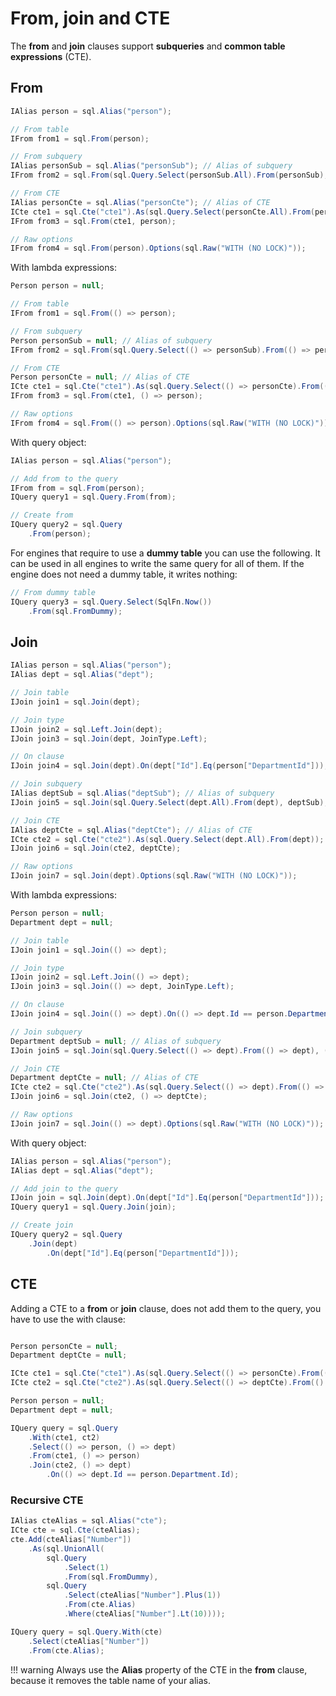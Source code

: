 # From, join and CTE
The **from** and **join** clauses support **subqueries** and **common table expressions** (CTE).

## From
```csharp
IAlias person = sql.Alias("person");

// From table
IFrom from1 = sql.From(person);

// From subquery
IAlias personSub = sql.Alias("personSub"); // Alias of subquery
IFrom from2 = sql.From(sql.Query.Select(personSub.All).From(personSub), person);

// From CTE
IAlias personCte = sql.Alias("personCte"); // Alias of CTE
ICte cte1 = sql.Cte("cte1").As(sql.Query.Select(personCte.All).From(personCte));
IFrom from3 = sql.From(cte1, person);

// Raw options
IFrom from4 = sql.From(person).Options(sql.Raw("WITH (NO LOCK)"));
```

With lambda expressions:
```csharp
Person person = null;

// From table
IFrom from1 = sql.From(() => person);

// From subquery
Person personSub = null; // Alias of subquery
IFrom from2 = sql.From(sql.Query.Select(() => personSub).From(() => personSub), () => person);

// From CTE
Person personCte = null; // Alias of CTE
ICte cte1 = sql.Cte("cte1").As(sql.Query.Select(() => personCte).From(() => personCte));
IFrom from3 = sql.From(cte1, () => person);

// Raw options
IFrom from4 = sql.From(() => person).Options(sql.Raw("WITH (NO LOCK)"));
```

With query object:
```csharp
IAlias person = sql.Alias("person");

// Add from to the query
IFrom from = sql.From(person);
IQuery query1 = sql.Query.From(from);

// Create from
IQuery query2 = sql.Query
    .From(person);
```

For engines that require to use a **dummy table** you can use the following. It can be used in all engines to write the same query for all of them. If the engine does not need a dummy table, it writes nothing:
```csharp
// From dummy table
IQuery query3 = sql.Query.Select(SqlFn.Now())
    .From(sql.FromDummy);
```

## Join
```csharp
IAlias person = sql.Alias("person");
IAlias dept = sql.Alias("dept");

// Join table
IJoin join1 = sql.Join(dept);

// Join type
IJoin join2 = sql.Left.Join(dept);
IJoin join3 = sql.Join(dept, JoinType.Left);

// On clause
IJoin join4 = sql.Join(dept).On(dept["Id"].Eq(person["DepartmentId"]));

// Join subquery
IAlias deptSub = sql.Alias("deptSub"); // Alias of subquery
IJoin join5 = sql.Join(sql.Query.Select(dept.All).From(dept), deptSub);

// Join CTE
IAlias deptCte = sql.Alias("deptCte"); // Alias of CTE
ICte cte2 = sql.Cte("cte2").As(sql.Query.Select(dept.All).From(dept));
IJoin join6 = sql.Join(cte2, deptCte);

// Raw options
IJoin join7 = sql.Join(dept).Options(sql.Raw("WITH (NO LOCK)"));
```

With lambda expressions:
```csharp
Person person = null;
Department dept = null;

// Join table
IJoin join1 = sql.Join(() => dept);

// Join type
IJoin join2 = sql.Left.Join(() => dept);
IJoin join3 = sql.Join(() => dept, JoinType.Left);

// On clause
IJoin join4 = sql.Join(() => dept).On(() => dept.Id == person.Department.Id);

// Join subquery
Department deptSub = null; // Alias of subquery
IJoin join5 = sql.Join(sql.Query.Select(() => dept).From(() => dept), () => deptSub);

// Join CTE
Department deptCte = null; // Alias of CTE
ICte cte2 = sql.Cte("cte2").As(sql.Query.Select(() => dept).From(() => dept));
IJoin join6 = sql.Join(cte2, () => deptCte);

// Raw options
IJoin join7 = sql.Join(() => dept).Options(sql.Raw("WITH (NO LOCK)"));
```

With query object:
```csharp
IAlias person = sql.Alias("person");
IAlias dept = sql.Alias("dept");

// Add join to the query
IJoin join = sql.Join(dept).On(dept["Id"].Eq(person["DepartmentId"]));
IQuery query1 = sql.Query.Join(join);

// Create join
IQuery query2 = sql.Query
    .Join(dept)
        .On(dept["Id"].Eq(person["DepartmentId"]));
```

## CTE
Adding a CTE to a **from** or **join** clause, does not add them to the query, you have to use the with clause:
```csharp

Person personCte = null;
Department deptCte = null;

ICte cte1 = sql.Cte("cte1").As(sql.Query.Select(() => personCte).From(() => personCte));
ICte cte2 = sql.Cte("cte2").As(sql.Query.Select(() => deptCte).From(() => deptCte));

Person person = null;
Department dept = null;

IQuery query = sql.Query
    .With(cte1, ct2)
    .Select(() => person, () => dept)
    .From(cte1, () => person)
    .Join(cte2, () => dept)
        .On(() => dept.Id == person.Department.Id);
```

### Recursive CTE
```csharp
IAlias cteAlias = sql.Alias("cte");
ICte cte = sql.Cte(cteAlias);
cte.Add(cteAlias["Number"])
    .As(sql.UnionAll(
        sql.Query
            .Select(1)
            .From(sql.FromDummy),
        sql.Query
            .Select(cteAlias["Number"].Plus(1))
            .From(cte.Alias)
            .Where(cteAlias["Number"].Lt(10))));

IQuery query = sql.Query.With(cte)
    .Select(cteAlias["Number"])
    .From(cte.Alias);
```

!!! warning
    Always use the **Alias** property of the CTE in the **from** clause, because it removes the table name of your alias.